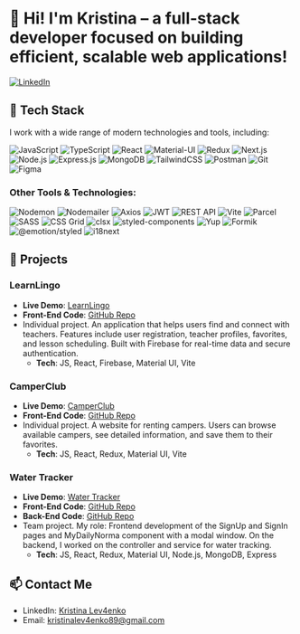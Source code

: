 # 🚀 Hi! I'm Kristina – a full-stack developer focused on building efficient, scalable web applications!

[![LinkedIn](https://img.shields.io/badge/LinkedIn-0077B5?logo=linkedin&logoColor=white&style=for-the-badge)](https://www.linkedin.com/in/kristina-lev4enko)

## 🔧 Tech Stack

I work with a wide range of modern technologies and tools, including:

![JavaScript](https://img.shields.io/badge/-JavaScript-F7DF1E?logo=javascript&logoColor=333&style=flat)
![TypeScript](https://img.shields.io/badge/-TypeScript-007ACC?logo=typescript&logoColor=fff&style=flat)
![React](https://img.shields.io/badge/-React-61DAFB?logo=react&logoColor=333&style=flat)
![Material-UI](https://img.shields.io/badge/-Material--UI-0081CB?logo=material-ui&logoColor=fff&style=flat)
![Redux](https://img.shields.io/badge/-Redux-764ABC?logo=redux&logoColor=fff&style=flat)
![Next.js](https://img.shields.io/badge/-Next.js-000000?logo=nextdotjs&logoColor=fff&style=flat)
![Node.js](https://img.shields.io/badge/-Node.js-339933?logo=nodedotjs&logoColor=fff&style=flat)
![Express.js](https://img.shields.io/badge/-Express.js-000000?logo=express&logoColor=fff&style=flat)
![MongoDB](https://img.shields.io/badge/-MongoDB-47A248?logo=mongodb&logoColor=fff&style=flat)
![TailwindCSS](https://img.shields.io/badge/-TailwindCSS-38B2AC?logo=tailwind-css&logoColor=fff&style=flat)
![Postman](https://img.shields.io/badge/-Postman-FF6C37?logo=postman&logoColor=fff&style=flat)
![Git](https://img.shields.io/badge/-Git-F05032?logo=git&logoColor=fff&style=flat)
![Figma](https://img.shields.io/badge/-Figma-F24E1E?logo=figma&logoColor=fff&style=flat)

### Other Tools & Technologies:
![Nodemon](https://img.shields.io/badge/-Nodemon-76D04B?logo=nodemon&logoColor=fff&style=flat)
![Nodemailer](https://img.shields.io/badge/-Nodemailer-52B500?logo=nodemailer&logoColor=fff&style=flat)
![Axios](https://img.shields.io/badge/-Axios-5A29E4?logo=axios&logoColor=fff&style=flat)
![JWT](https://img.shields.io/badge/-JWT-000000?logo=jsonwebtokens&logoColor=fff&style=flat)
![REST API](https://img.shields.io/badge/-REST%20API-25D366?logo=rest&logoColor=fff&style=flat)
![Vite](https://img.shields.io/badge/-Vite-646CFF?logo=vite&logoColor=fff&style=flat)
![Parcel](https://img.shields.io/badge/-Parcel-BC7D1B?logo=parcel&logoColor=fff&style=flat)
![SASS](https://img.shields.io/badge/-SASS-CC6699?logo=sass&logoColor=fff&style=flat)
![CSS Grid](https://img.shields.io/badge/-CSS%20Grid-1572B6?logo=css3&logoColor=fff&style=flat)
![clsx](https://img.shields.io/badge/-clsx-000000?logo=clsx&logoColor=fff&style=flat)
![styled-components](https://img.shields.io/badge/-styled--components-DB7093?logo=styled-components&logoColor=fff&style=flat)
![Yup](https://img.shields.io/badge/-Yup-323330?logo=yup&logoColor=fff&style=flat)
![Formik](https://img.shields.io/badge/-Formik-32CFFC?logo=formik&logoColor=fff&style=flat)
![@emotion/styled](https://img.shields.io/badge/-@emotion/styled-DB7093?logo=emotion&logoColor=fff&style=flat)
![i18next](https://img.shields.io/badge/-i18next-26A69A?logo=i18next&logoColor=fff&style=flat)

## 📂 Projects

### LearnLingo
- **Live Demo**: [LearnLingo](https://krislv4nk.github.io/LearnLingo/)
- **Front-End Code**: [GitHub Repo](https://github.com/Krislv4nk/LearnLingo)
- Individual project. An application that helps users find and connect with teachers. Features include user registration, teacher profiles, favorites, and lesson scheduling. Built with Firebase for real-time data and secure authentication.
  - **Tech**: JS, React, Firebase, Material UI, Vite

### CamperClub
- **Live Demo**: [CamperClub](https://krislv4nk.github.io/CamperClub/)
- **Front-End Code**: [GitHub Repo](https://github.com/Krislv4nk/CamperClub)
- Individual project. A website for renting campers. Users can browse available campers, see detailed information, and save them to their favorites.
  - **Tech**: JS, React, Redux, Material UI, Vite

### Water Tracker
- **Live Demo**: [Water Tracker](https://andriipolishchuk28.github.io/water-tracker-frontend/)
- **Front-End Code**: [GitHub Repo](https://github.com/AndriiPolishchuk28/water-tracker-frontend)
- **Back-End Code**: [GitHub Repo](https://github.com/SerhiiOberemchuk/watertracker-backand-codekartel/)
- Team project. My role: Frontend development of the SignUp and SignIn pages and MyDailyNorma component with a modal window. On the backend, I worked on the controller and service for water tracking.
  - **Tech**: JS, React, Redux, Material UI, Node.js, MongoDB, Express

## 📫 Contact Me

- LinkedIn: [Kristina Lev4enko](https://www.linkedin.com/in/kristina-lev4enko)
- Email: kristinalev4enko89@gmail.com


